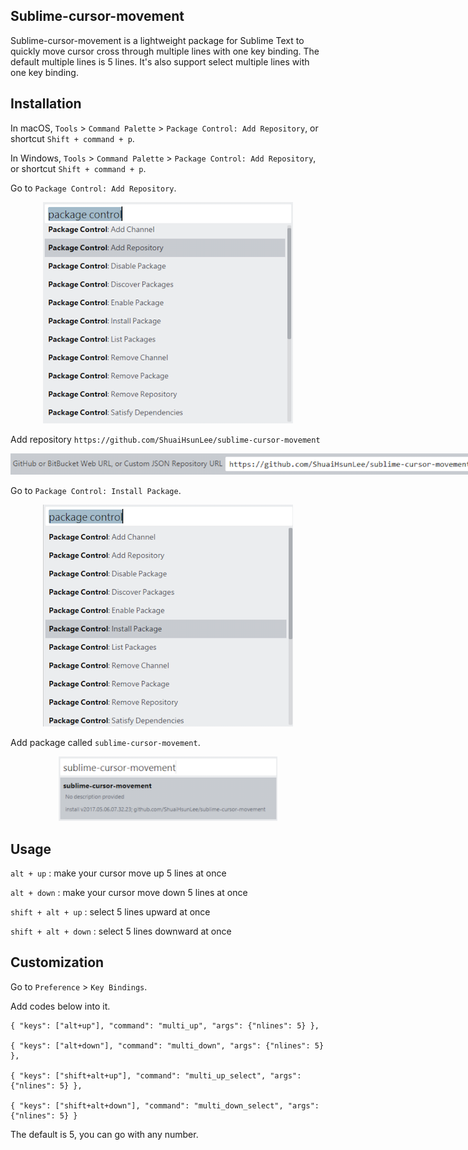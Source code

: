 Sublime-cursor-movement
----------

Sublime-cursor-movement is a lightweight package for Sublime Text to quickly move cursor cross through multiple lines with one key binding. The default multiple lines is 5 lines. It's also support select multiple lines with one key binding.

## Installation

In macOS, ```Tools``` > ```Command Palette``` > ```Package Control: Add Repository```, or shortcut ```Shift + command + p```.

In Windows, ```Tools``` > ```Command Palette``` > ```Package Control: Add Repository```, or shortcut ```Shift + command + p```.

Go to ```Package Control: Add Repository```.

<p align='center'>
<img src='img/img1.png' style='max-width:400px'></img>
</p>

Add repository ```https://github.com/ShuaiHsunLee/sublime-cursor-movement```
<p align='center'>
<img src='img/img2.png' style='max-width:750px'></img>
</p>

Go to ```Package Control: Install Package```.
<p align='center'>
<img src='img/img3.png' style='max-width:400px'></img>
</p>

Add package called ```sublime-cursor-movement```.
<p align='center'>
<img src='img/img4.png' style='max-width:350px'></img>
</p>


## Usage
```alt + up``` : make your cursor move up 5 lines at once

```alt + down``` : make your cursor move down 5 lines at once

```shift + alt + up``` : select 5 lines upward at once

```shift + alt + down``` : select 5 lines downward at once

## Customization

Go to ```Preference``` > ```Key Bindings```.

Add codes below into it.

```
{ "keys": ["alt+up"], "command": "multi_up", "args": {"nlines": 5} },

{ "keys": ["alt+down"], "command": "multi_down", "args": {"nlines": 5} },

{ "keys": ["shift+alt+up"], "command": "multi_up_select", "args": {"nlines": 5} },

{ "keys": ["shift+alt+down"], "command": "multi_down_select", "args": {"nlines": 5} }
```

The default is 5, you can go with any number.
